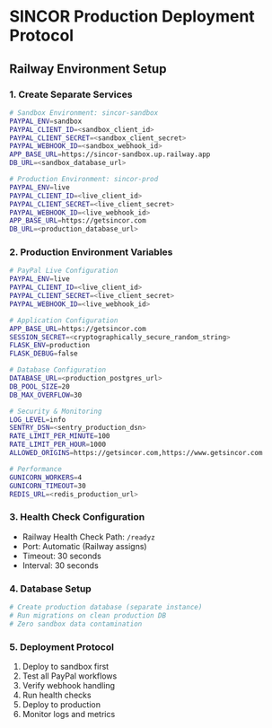 # SINCOR Production Deployment Protocol

## Railway Environment Setup

### 1. Create Separate Services
```bash
# Sandbox Environment: sincor-sandbox
PAYPAL_ENV=sandbox
PAYPAL_CLIENT_ID=<sandbox_client_id>
PAYPAL_CLIENT_SECRET=<sandbox_client_secret>
PAYPAL_WEBHOOK_ID=<sandbox_webhook_id>
APP_BASE_URL=https://sincor-sandbox.up.railway.app
DB_URL=<sandbox_database_url>

# Production Environment: sincor-prod
PAYPAL_ENV=live
PAYPAL_CLIENT_ID=<live_client_id>
PAYPAL_CLIENT_SECRET=<live_client_secret>
PAYPAL_WEBHOOK_ID=<live_webhook_id>
APP_BASE_URL=https://getsincor.com
DB_URL=<production_database_url>
```

### 2. Production Environment Variables
```bash
# PayPal Live Configuration
PAYPAL_ENV=live
PAYPAL_CLIENT_ID=<live_client_id>
PAYPAL_CLIENT_SECRET=<live_client_secret>
PAYPAL_WEBHOOK_ID=<live_webhook_id>

# Application Configuration
APP_BASE_URL=https://getsincor.com
SESSION_SECRET=<cryptographically_secure_random_string>
FLASK_ENV=production
FLASK_DEBUG=false

# Database Configuration
DATABASE_URL=<production_postgres_url>
DB_POOL_SIZE=20
DB_MAX_OVERFLOW=30

# Security & Monitoring
LOG_LEVEL=info
SENTRY_DSN=<sentry_production_dsn>
RATE_LIMIT_PER_MINUTE=100
RATE_LIMIT_PER_HOUR=1000
ALLOWED_ORIGINS=https://getsincor.com,https://www.getsincor.com

# Performance
GUNICORN_WORKERS=4
GUNICORN_TIMEOUT=30
REDIS_URL=<redis_production_url>
```

### 3. Health Check Configuration
- Railway Health Check Path: `/readyz`
- Port: Automatic (Railway assigns)
- Timeout: 30 seconds
- Interval: 30 seconds

### 4. Database Setup
```bash
# Create production database (separate instance)
# Run migrations on clean production DB
# Zero sandbox data contamination
```

### 5. Deployment Protocol
1. Deploy to sandbox first
2. Test all PayPal workflows
3. Verify webhook handling
4. Run health checks
5. Deploy to production
6. Monitor logs and metrics